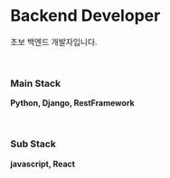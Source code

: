 # Backend Developer

초보 백엔드 개발자입니다.

<br/>

### Main Stack

**Python, Django, RestFramework**

<br/>

### Sub Stack

**javascript, React**
